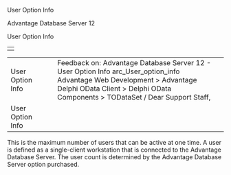 User Option Info




Advantage Database Server 12  

User Option Info

|  |
| --- |
|  |

|  |  |  |  |  |
| --- | --- | --- | --- | --- |
| User Option Info |  |  | Feedback on: Advantage Database Server 12 - User Option Info arc\_User\_option\_info Advantage Web Development > Advantage Delphi OData Client > Delphi OData Components > TODataSet / Dear Support Staff, |  |
| User Option Info |  |  |  |  |

This is the maximum number of users that can be active at one time. A user is defined as a single-client workstation that is connected to the Advantage Database Server. The user count is determined by the Advantage Database Server option purchased.